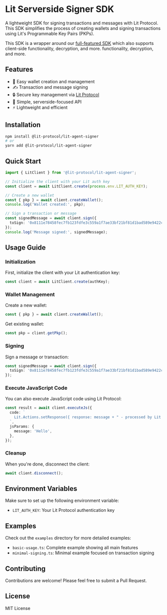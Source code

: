 # Lit Serverside Signer SDK

A lightweight SDK for signing transactions and messages with Lit Protocol. This SDK simplifies the process of creating wallets and signing transactions using Lit's Programmable Key Pairs (PKPs).

This SDK is a wrapper around our [full-featured SDK](https://github.com/lit-protocol/js-sdk) which also supports client-side functionality, decryption, and more.
functionality, decryption, and more.

## Features

- 🔑 Easy wallet creation and management
- ✍️ Transaction and message signing
- 🔒 Secure key management via [Lit Protocol](https://litprotocol.com)
- 🚀 Simple, serverside-focused API
- ⚡ Lightweight and efficient

## Installation

```bash
npm install @lit-protocol/lit-agent-signer
# or
yarn add @lit-protocol/lit-agent-signer
```

## Quick Start

```typescript
import { LitClient } from '@lit-protocol/lit-agent-signer';

// Initialize the client with your Lit auth key
const client = await LitClient.create(process.env.LIT_AUTH_KEY);

// Create a new wallet
const { pkp } = await client.createWallet();
console.log('Wallet created:', pkp);

// Sign a transaction or message
const signedMessage = await client.sign({
  toSign: '0x8111e78458fec7fb123fdfe3c559a1f7ae33bf21bf81d1bad589e9422c648cbd',
});
console.log('Message signed:', signedMessage);
```

## Usage Guide

### Initialization

First, initialize the client with your Lit authentication key:

```typescript
const client = await LitClient.create(authKey);
```

### Wallet Management

Create a new wallet:

```typescript
const { pkp } = await client.createWallet();
```

Get existing wallet:

```typescript
const pkp = client.getPkp();
```

### Signing

Sign a message or transaction:

```typescript
const signedMessage = await client.sign({
  toSign: '0x8111e78458fec7fb123fdfe3c559a1f7ae33bf21bf81d1bad589e9422c648cbd',
});
```

### Execute JavaScript Code

You can also execute JavaScript code using Lit Protocol:

```typescript
const result = await client.executeJs({
  code: `
    Lit.Actions.setResponse({ response: message + " - processed by Lit Protocol" });
  `,
  jsParams: {
    message: 'Hello',
  },
});
```

### Cleanup

When you're done, disconnect the client:

```typescript
await client.disconnect();
```

## Environment Variables

Make sure to set up the following environment variable:

- `LIT_AUTH_KEY`: Your Lit Protocol authentication key

## Examples

Check out the `examples` directory for more detailed examples:

- `basic-usage.ts`: Complete example showing all main features
- `minimal-signing.ts`: Minimal example focused on transaction signing

## Contributing

Contributions are welcome! Please feel free to submit a Pull Request.

## License

MIT License
